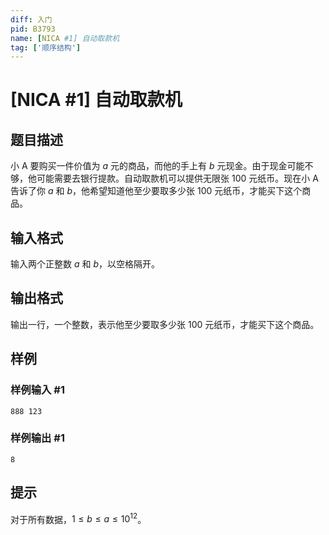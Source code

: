 ```yaml
---
diff: 入门
pid: B3793
name: [NICA #1] 自动取款机
tag: ['顺序结构']
---
```

# [NICA #1] 自动取款机
## 题目描述

小 A 要购买一件价值为 $a$ 元的商品，而他的手上有 $b$ 元现金。由于现金可能不够，他可能需要去银行提款。自动取款机可以提供无限张 $100$ 元纸币。现在小 A 告诉了你 $a$ 和 $b$，他希望知道他至少要取多少张 $100$ 元纸币，才能买下这个商品。
## 输入格式

输入两个正整数 $a$ 和 $b$，以空格隔开。
## 输出格式

输出一行，一个整数，表示他至少要取多少张 $100$ 元纸币，才能买下这个商品。
## 样例

### 样例输入 #1
```
888 123
```
### 样例输出 #1
```
8
```
## 提示

对于所有数据，$1 \leq b\leq a \leq 10^{12}$。
